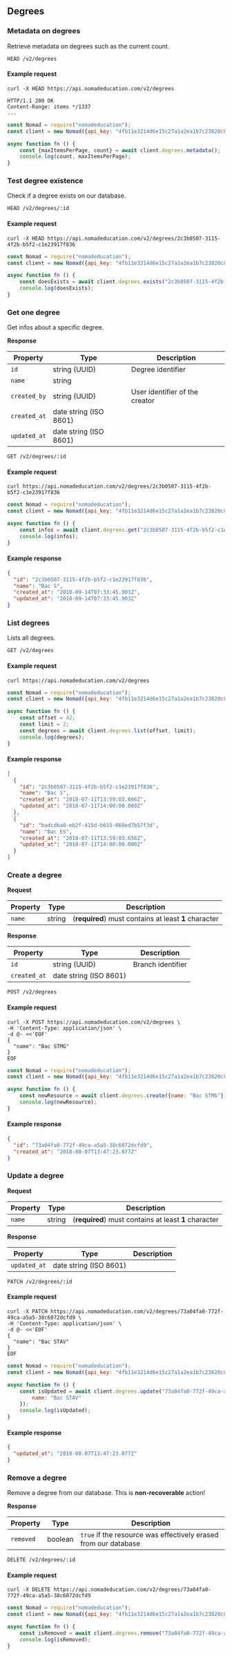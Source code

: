 ## Degrees

### Metadata on degrees

Retrieve metadata on degrees such as the current count.

```endpoint
HEAD /v2/degrees
```

#### Example request

```curl
curl -X HEAD https://api.nomadeducation.com/v2/degrees

HTTP/1.1 200 OK
Content-Range: items */1337
...
```

```javascript
const Nomad = require("nomadeducation");
const client = new Nomad({api_key: "4fb11e3214d6e15c27a1a2ea1b7c23820c8bada4"});

async function fn () {
    const {maxItemsPerPage, count} = await client.degrees.metadata();
    console.log(count, maxItemsPerPage);
}
```

### Test degree existence

Check if a degree exists on our database.

```endpoint
HEAD /v2/degrees/:id
```

#### Example request

```curl
curl -X HEAD https://api.nomadeducation.com/v2/degrees/2c3b0507-3115-4f2b-b5f2-c1e23917f836
```

```javascript
const Nomad = require("nomadeducation");
const client = new Nomad({api_key: "4fb11e3214d6e15c27a1a2ea1b7c23820c8bada4"});

async function fn () {
    const doesExists = await client.degrees.exists("2c3b0507-3115-4f2b-b5f2-c1e23917f836");
    console.log(doesExists);
}
```

### Get one degree

Get infos about a specific degree.

**Response**

Property | Type | Description
---|---|---
`id` | string (UUID) | Degree identifier
`name` | string |
`created_by` | string (UUID) | User identifier of the creator
`created_at` | date string (ISO 8601) |
`updated_at` | date string (ISO 8601) |

```endpoint
GET /v2/degrees/:id
```

#### Example request

```curl
curl https://api.nomadeducation.com/v2/degrees/2c3b0507-3115-4f2b-b5f2-c1e23917f836
```

```javascript
const Nomad = require("nomadeducation");
const client = new Nomad({api_key: "4fb11e3214d6e15c27a1a2ea1b7c23820c8bada4"});

async function fn () {
    const infos = await client.degrees.get("2c3b0507-3115-4f2b-b5f2-c1e23917f836");
    console.log(infos);
}
```

#### Example response

```json
{
  "id": "2c3b0507-3115-4f2b-b5f2-c1e23917f836",
  "name": "Bac S",
  "created_at": "2018-09-14T07:33:45.903Z",
  "updated_at": "2018-09-14T07:33:45.903Z"
}
```

### List degrees

Lists all degrees.

```endpoint
GET /v2/degrees
```

#### Example request

```curl
curl https://api.nomadeducation.com/v2/degrees
```

```javascript
const Nomad = require("nomadeducation");
const client = new Nomad({api_key: "4fb11e3214d6e15c27a1a2ea1b7c23820c8bada4"});

async function fn () {
    const offset = 42;
    const limit = 2;
    const degrees = await client.degrees.list(offset, limit);
    console.log(degrees);
}
```

#### Example response

```json
[
  {
    "id": "2c3b0507-3115-4f2b-b5f2-c1e23917f836",
    "name": "Bac S",
    "created_at": "2018-07-11T13:59:03.666Z",
    "updated_at": "2018-07-11T14:00:00.000Z"
  },
  {
    "id": "badcdba0-eb2f-415d-b615-060ed7b57f3d",
    "name": "Bac ES",
    "created_at": "2018-07-11T13:59:03.656Z",
    "updated_at": "2018-07-11T14:00:00.000Z"
  }
]
```

### Create a degree

**Request**

Property | Type | Description
---|---|---
`name` | string | (**required**) must contains at least **1** character

**Response**

Property | Type | Description
---|---|---
`id` | string (UUID) | Branch identifier
`created_at` | date string (ISO 8601) |

```endpoint
POST /v2/degrees
```

#### Example request

```curl
curl -X POST https://api.nomadeducation.com/v2/degrees \
-H 'Content-Type: application/json' \
-d @- <<'EOF'
{
  "name": "Bac STMG"
}
EOF
```

```javascript
const Nomad = require("nomadeducation");
const client = new Nomad({api_key: "4fb11e3214d6e15c27a1a2ea1b7c23820c8bada4"});

async function fn () {
    const newResource = await client.degrees.create({name: "Bac STMG"});
    console.log(newResource);
}
```

#### Example response

```json
{
  "id": "73a04fa0-772f-49ca-a5a5-38c6072dcfd9",
  "created_at": "2018-08-07T13:47:23.077Z"
}
```

### Update a degree

**Request**

Property | Type | Description
---|---|---
`name` | string | (**required**) must contains at least **1** character

**Response**

Property | Type | Description
---|---|---
`updated_at` | date string (ISO 8601) |

```endpoint
PATCH /v2/degrees/:id
```

#### Example request

```curl
curl -X PATCH https://api.nomadeducation.com/v2/degrees/73a04fa0-772f-49ca-a5a5-38c6072dcfd9 \
-H 'Content-Type: application/json' \
-d @- <<'EOF'
{
  "name": "Bac STAV"
}
EOF
```

```javascript
const Nomad = require("nomadeducation");
const client = new Nomad({api_key: "4fb11e3214d6e15c27a1a2ea1b7c23820c8bada4"});

async function fn () {
    const isUpdated = await client.degrees.update("73a04fa0-772f-49ca-a5a5-38c6072dcfd9", {
        name: "Bac STAV"
    });
    console.log(isUpdated);
}
```

#### Example response

```json
{
  "updated_at": "2018-08-07T13:47:23.077Z"
}
```

### Remove a degree

Remove a degree from our database. This is **non-recoverable** action!

**Response**

Property | Type | Description
---|---|---
`removed` | boolean | `true` if the resource was effectively erased from our database

```endpoint
DELETE /v2/degrees/:id
```

#### Example request

```curl
curl -X DELETE https://api.nomadeducation.com/v2/degrees/73a04fa0-772f-49ca-a5a5-38c6072dcfd9
```

```javascript
const Nomad = require("nomadeducation");
const client = new Nomad({api_key: "4fb11e3214d6e15c27a1a2ea1b7c23820c8bada4"});

async function fn () {
    const isRemoved = await client.degrees.remove("73a04fa0-772f-49ca-a5a5-38c6072dcfd9");
    console.log(isRemoved);
}
```
